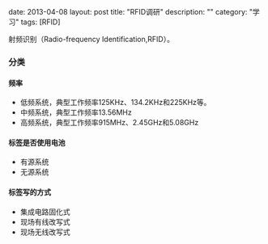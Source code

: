 date: 2013-04-08
layout: post
title: "RFID调研"
description: ""
category: "学习"
tags: [RFID]

射频识别（Radio-frequency Identification,RFID）。

###  分类
#### 频率
* 低频系统，典型工作频率125KHz、134.2KHz和225KHz等。
* 中频系统，典型工作频率13.56MHz
* 高频系统，典型工作频率915MHz、2.45GHz和5.08GHz

#### 标签是否使用电池
* 有源系统
* 无源系统

#### 标签写的方式
* 集成电路固化式
* 现场有线改写式
* 现场无线改写式
